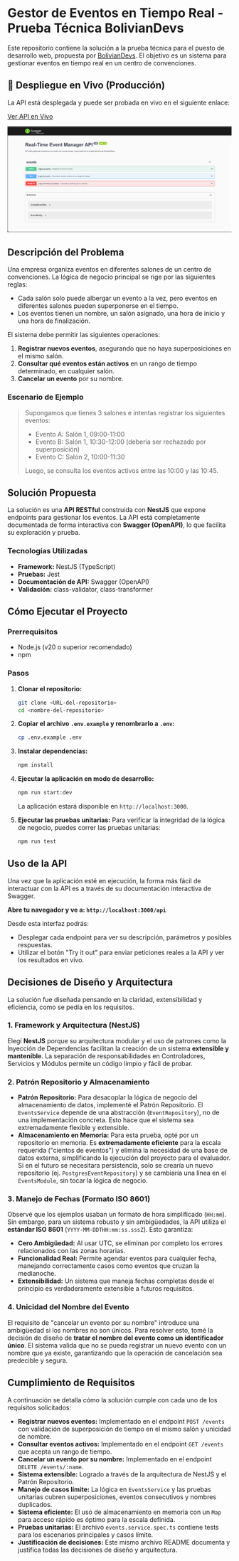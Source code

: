 # Gestor de Eventos en Tiempo Real - Prueba Técnica BolivianDevs

Este repositorio contiene la solución a la prueba técnica para el puesto de desarrollo web, propuesta por [BolivianDevs](https://boliviandevs.com). El objetivo es un sistema para gestionar eventos en tiempo real en un centro de convenciones.

## 🔗 Despliegue en Vivo (Producción)

La API está desplegada y puede ser probada en vivo en el siguiente enlace:

<a href="https://events.solution-services-tech.com/api" target="_blank">Ver API en Vivo</a>

![Captura de la Interfaz de Swagger UI](./public/img/screenshot.png)


## Descripción del Problema

Una empresa organiza eventos en diferentes salones de un centro de convenciones. La lógica de negocio principal se rige por las siguientes reglas:

- Cada salón solo puede albergar un evento a la vez, pero eventos en diferentes salones pueden superponerse en el tiempo.
- Los eventos tienen un nombre, un salón asignado, una hora de inicio y una hora de finalización.

El sistema debe permitir las siguientes operaciones:

1.  **Registrar nuevos eventos**, asegurando que no haya superposiciones en el mismo salón.
2.  **Consultar qué eventos están activos** en un rango de tiempo determinado, en cualquier salón.
3.  **Cancelar un evento** por su nombre.

### Escenario de Ejemplo

> Supongamos que tienes 3 salones e intentas registrar los siguientes eventos:
> 
> - Evento A: Salón 1, 09:00-11:00
> - Evento B: Salón 1, 10:30-12:00 (debería ser rechazado por superposición)
> - Evento C: Salón 2, 10:00-11:30
>
> Luego, se consulta los eventos activos entre las 10:00 y las 10:45.

## Solución Propuesta

La solución es una **API RESTful** construida con **NestJS** que expone endpoints para gestionar los eventos. La API está completamente documentada de forma interactiva con **Swagger (OpenAPI)**, lo que facilita su exploración y prueba.

### Tecnologías Utilizadas

- **Framework:** NestJS (TypeScript)
- **Pruebas:** Jest
- **Documentación de API:** Swagger (OpenAPI)
- **Validación:** class-validator, class-transformer

## Cómo Ejecutar el Proyecto

### Prerrequisitos

- Node.js (v20 o superior recomendado)
- npm

### Pasos

1.  **Clonar el repositorio:**

    ```bash
    git clone <URL-del-repositorio>
    cd <nombre-del-repositorio>
    ```

1.  **Copiar el archivo `.env.example` y renombrarlo a `.env`:**

    ```bash
    cp .env.example .env
    ```

3.  **Instalar dependencias:**

    ```bash
    npm install
    ```

4.  **Ejecutar la aplicación en modo de desarrollo:**

    ```bash
    npm run start:dev
    ```

    La aplicación estará disponible en `http://localhost:3000`.

5.  **Ejecutar las pruebas unitarias:**
    Para verificar la integridad de la lógica de negocio, puedes correr las pruebas unitarias:
    ```bash
    npm run test
    ```

## Uso de la API

Una vez que la aplicación esté en ejecución, la forma más fácil de interactuar con la API es a través de su documentación interactiva de Swagger.

**Abre tu navegador y ve a: `http://localhost:3000/api`**

Desde esta interfaz podrás:

- Desplegar cada endpoint para ver su descripción, parámetros y posibles respuestas.
- Utilizar el botón "Try it out" para enviar peticiones reales a la API y ver los resultados en vivo.

## Decisiones de Diseño y Arquitectura

La solución fue diseñada pensando en la claridad, extensibilidad y eficiencia, como se pedía en los requisitos.

### 1. Framework y Arquitectura (NestJS)

Elegí **NestJS** porque su arquitectura modular y el uso de patrones como la Inyección de Dependencias facilitan la creación de un sistema **extensible y mantenible**. La separación de responsabilidades en Controladores, Servicios y Módulos permite un código limpio y fácil de probar.

### 2. Patrón Repositorio y Almacenamiento

- **Patrón Repositorio:** Para desacoplar la lógica de negocio del almacenamiento de datos, implementé el Patrón Repositorio. El `EventsService` depende de una abstracción (`EventRepository`), no de una implementación concreta. Esto hace que el sistema sea extremadamente flexible y extensible.
- **Almacenamiento en Memoria:** Para esta prueba, opté por un repositorio en memoria. Es **extremadamente eficiente** para la escala requerida ("cientos de eventos") y elimina la necesidad de una base de datos externa, simplificando la ejecución del proyecto para el evaluador. Si en el futuro se necesitara persistencia, solo se crearía un nuevo repositorio (ej. `PostgresEventRepository`) y se cambiaría una línea en el `EventsModule`, sin tocar la lógica de negocio.

### 3. Manejo de Fechas (Formato ISO 8601)

Observé que los ejemplos usaban un formato de hora simplificado (`HH:mm`). Sin embargo, para un sistema robusto y sin ambigüedades, la API utiliza el **estándar ISO 8601** (`YYYY-MM-DDTHH:mm:ss.sssZ`). Esto garantiza:

- **Cero Ambigüedad:** Al usar UTC, se eliminan por completo los errores relacionados con las zonas horarias.
- **Funcionalidad Real:** Permite agendar eventos para cualquier fecha, manejando correctamente casos como eventos que cruzan la medianoche.
- **Extensibilidad:** Un sistema que maneja fechas completas desde el principio es verdaderamente extensible a futuros requisitos.

### 4. Unicidad del Nombre del Evento

El requisito de "cancelar un evento por su nombre" introduce una ambigüedad si los nombres no son únicos. Para resolver esto, tomé la decisión de diseño de **tratar el nombre del evento como un identificador único**. El sistema valida que no se pueda registrar un nuevo evento con un nombre que ya existe, garantizando que la operación de cancelación sea predecible y segura.

## Cumplimiento de Requisitos

A continuación se detalla cómo la solución cumple con cada uno de los requisitos solicitados:

- **Registrar nuevos eventos:** Implementado en el endpoint `POST /events` con validación de superposición de tiempo en el mismo salón y unicidad de nombre.
- **Consultar eventos activos:** Implementado en el endpoint `GET /events` que acepta un rango de tiempo.
- **Cancelar un evento por su nombre:** Implementado en el endpoint `DELETE /events/:name`.
- **Sistema extensible:** Logrado a través de la arquitectura de NestJS y el Patrón Repositorio.
- **Manejo de casos límite:** La lógica en `EventsService` y las pruebas unitarias cubren superposiciones, eventos consecutivos y nombres duplicados.
- **Sistema eficiente:** El uso de almacenamiento en memoria con un `Map` para acceso rápido es óptimo para la escala definida.
- **Pruebas unitarias:** El archivo `events.service.spec.ts` contiene tests para los escenarios principales y casos límite.
- **Justificación de decisiones:** Este mismo archivo README documenta y justifica todas las decisiones de diseño y arquitectura.
